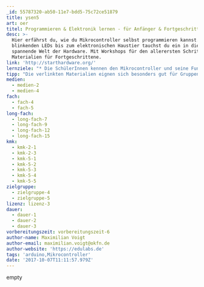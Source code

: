 ```yaml
---
_id: 55787320-ab50-11e7-bdd5-75c72ce51879
title: ysen5
art: oer
titel: Programmieren & Elektronik lernen - für Anfänger & Fortgeschrittene
desc: >-
  Hier erfährst du, wie du Mikrocontroller selbst programmieren kannst. Von
  blinkenden LEDs bis zum elektronischen Haustier tauchst du ein in die
  spannende Welt der Hardware. Mit Workshops für den allerersten Schritte und
  Materialien für Fortgeschrittene.
link: 'http://starthardware.org/'
lernziele: "* Die SchülerInnen kennen den Mikrocontroller und seine Funktionsweise.\r\n* Sie haben erste elektronische Bauteile kennengelernt.\r\n* Sie haben einfache Programme selbst geschrieben und wissen dadurch, wie ein Mikrocontroller programmiert wird."
tipp: "Die verlinkten Materialien eignen sich besonders gut für Gruppenarbeiten und projektorientierten Unterricht. Auch lassen sich mit ihnen Themen aus dem Physik-\r\n und Mathematikunterricht praxisnah erfahren. Wer Geld sparen möchte, kauft die Mikrocontroller bei SunFounder (~15€) oder baut mit den SchülerInnen die Boards gleich selber (kosten ~10€)."
medien:
  - medien-2
  - medien-4
fach:
  - fach-4
  - fach-5
long-fach:
  - long-fach-7
  - long-fach-9
  - long-fach-12
  - long-fach-15
kmk:
  - kmk-2-1
  - kmk-2-3
  - kmk-5-1
  - kmk-5-2
  - kmk-5-3
  - kmk-5-4
  - kmk-5-5
zielgruppe:
  - zielgruppe-4
  - zielgruppe-5
lizenz: lizenz-3
dauer:
  - dauer-1
  - dauer-2
  - dauer-3
vorbereitungszeit: vorbereitungszeit-6
author-name: Maximilian Voigt
author-email: maximilian.voigt@okfn.de
author-website: 'https://edulabs.de'
tags: 'arduino,Mikrocontroller'
date: '2017-10-07T11:11:57.979Z'
---
```

empty
